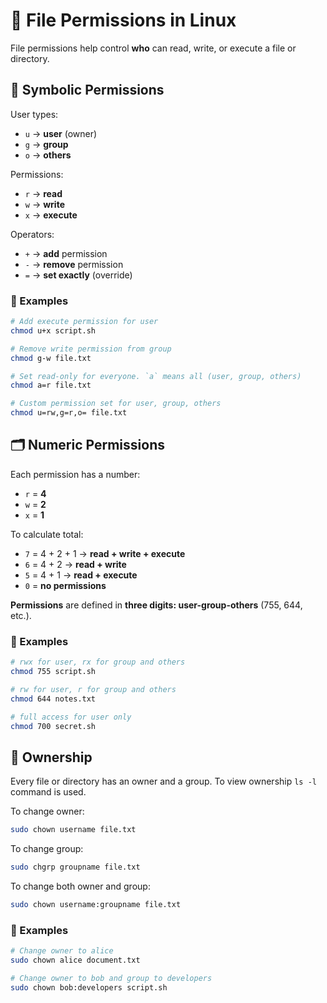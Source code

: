 # 📁 File Permissions in Linux

File permissions help control **who** can read, write, or execute a file or directory.

## 🔐 Symbolic Permissions

User types:

- `u` → **user** (owner)
- `g` → **group**
- `o` → **others**

Permissions:

- `r` → **read**
- `w` → **write**
- `x` → **execute**

Operators:

- `+` → **add** permission
- `-` → **remove** permission
- `=` → **set exactly** (override)

### 🧪 Examples

```bash
# Add execute permission for user
chmod u+x script.sh

# Remove write permission from group
chmod g-w file.txt

# Set read-only for everyone. `a` means all (user, group, others)
chmod a=r file.txt

# Custom permission set for user, group, others
chmod u=rw,g=r,o= file.txt
```

## 🗂️ Numeric Permissions

Each permission has a number:

- `r` = **4**
- `w` = **2**
- `x` = **1**

To calculate total:

- `7` = 4 + 2 + 1 → **read + write + execute**
- `6` = 4 + 2 → **read + write**
- `5` = 4 + 1 → **read + execute**
- `0` = **no permissions**

**Permissions** are defined in **three digits: user-group-others** (755, 644, etc.).

### 🧪 Examples

```bash
# rwx for user, rx for group and others
chmod 755 script.sh

# rw for user, r for group and others
chmod 644 notes.txt

# full access for user only
chmod 700 secret.sh
```

## 👤 Ownership

Every file or directory has an owner and a group. To view ownership `ls -l` command is used.

To change owner:

```bash
sudo chown username file.txt
```

To change group:

```bash
sudo chgrp groupname file.txt
```

To change both owner and group:

```bash
sudo chown username:groupname file.txt
```

### 🧪 Examples

```bash
# Change owner to alice
sudo chown alice document.txt

# Change owner to bob and group to developers
sudo chown bob:developers script.sh
```
